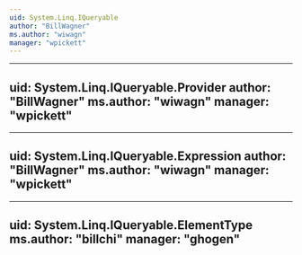 ```yaml
---
uid: System.Linq.IQueryable
author: "BillWagner"
ms.author: "wiwagn"
manager: "wpickett"
---
```


---
uid: System.Linq.IQueryable.Provider
author: "BillWagner"
ms.author: "wiwagn"
manager: "wpickett"
---

---
uid: System.Linq.IQueryable.Expression
author: "BillWagner"
ms.author: "wiwagn"
manager: "wpickett"
---

---
uid: System.Linq.IQueryable.ElementType
ms.author: "billchi"
manager: "ghogen"
---
